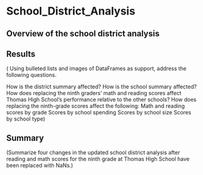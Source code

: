 # School_District_Analysis
## Overview of the school district analysis








## Results
( Using bulleted lists and images of DataFrames as support, address the following questions.

How is the district summary affected?
How is the school summary affected?
How does replacing the ninth graders’ math and reading scores affect Thomas High School’s performance relative to the other schools?
How does replacing the ninth-grade scores affect the following:
Math and reading scores by grade
Scores by school spending
Scores by school size
Scores by school type)




## Summary
(Summarize four changes in the updated school district analysis after reading and math scores for the ninth grade at Thomas High School have been replaced with NaNs.)
